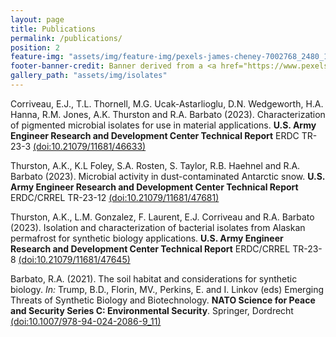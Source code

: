 ```yaml
---
layout: page
title: Publications
permalink: /publications/
position: 2
feature-img: "assets/img/feature-img/pexels-james-cheney-7002768_2480_1280.jpg"
footer-banner-credit: Banner derived from a <a href="https://www.pexels.com/photo/water-droplets-on-blue-surface-7002768/">photo by James Cheney</a>
gallery_path: "assets/img/isolates"
---
```


Corriveau, E.J., T.L. Thornell, M.G. Ucak-Astarlioglu, D.N. Wedgeworth, H.A. Hanna, R.M. Jones, A.K. Thurston and R.A. Barbato (2023). Characterization of pigmented microbial isolates for use in material applications. **U.S. Army Engineer Research and Development Center Technical Report** ERDC TR-23-3 [(doi:10.21079/11681/46633)](https://doi.org/10.21079/11681/46633)

Thurston, A.K., K.L Foley, S.A. Rosten, S. Taylor, R.B. Haehnel and R.A. Barbato (2023). Microbial activity in dust-contaminated Antarctic snow. **U.S. Army Engineer Research and Development Center Technical Report** ERDC/CRREL TR-23-12 [(doi:10.21079/11681/47681)](https://doi.org/10.21079/11681/47681)

Thurston, A.K., L.M. Gonzalez, F. Laurent, E.J. Corriveau and R.A. Barbato (2023). Isolation and characterization of bacterial isolates from Alaskan permafrost for synthetic biology applications. **U.S. Army Engineer Research and Development Center Technical Report** ERDC/CRREL TR-23-8 [(doi:10.21079/11681/47645)](https://doi.org/10.21079/11681/47645)

Barbato, R.A. (2021). The soil habitat and considerations for synthetic biology. *In:* Trump, B.D., Florin, MV., Perkins, E. and I. Linkov (eds) Emerging Threats of Synthetic Biology and Biotechnology. **NATO Science for Peace and Security Series C: Environmental Security**. Springer, Dordrecht [(doi:10.1007/978-94-024-2086-9_11)](https://doi.org/10.1007/978-94-024-2086-9_11)
